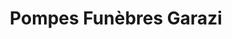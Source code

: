 ---
title: "Pompes Funèbres Garazi"
url: /saint-jean-pied-de-port/pompes-funebres-garazi/
shop: Bestattungen
---